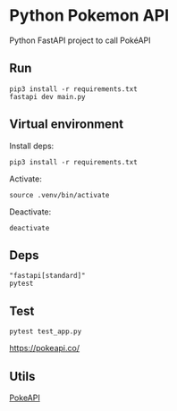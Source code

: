 # Python Pokemon API 

Python FastAPI project to call PokéAPI

## Run

```
pip3 install -r requirements.txt
fastapi dev main.py
```

## Virtual environment

Install deps:

```
pip3 install -r requirements.txt
```

Activate:

```
source .venv/bin/activate
```

Deactivate:

```
deactivate
```

## Deps

```
"fastapi[standard]"
pytest
```

## Test

```
pytest test_app.py
```
https://pokeapi.co/
## Utils

[PokeAPI](https://pokeapi.co/)
